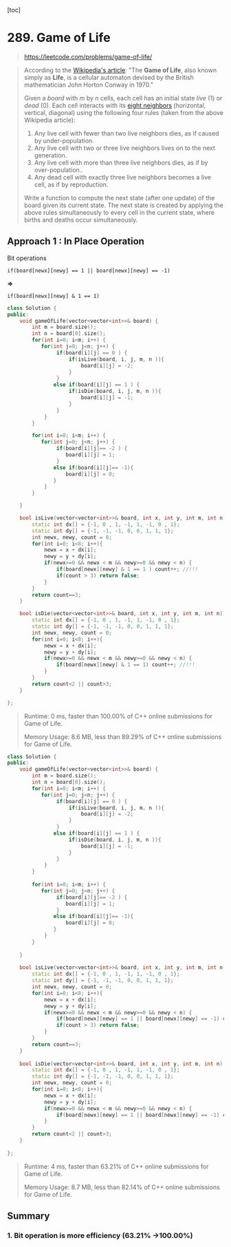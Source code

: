 [toc]

# 289. Game of Life

> https://leetcode.com/problems/game-of-life/

> According to the [Wikipedia's article](https://en.wikipedia.org/wiki/Conway's_Game_of_Life): "The **Game of Life**, also known simply as **Life**, is a cellular automaton devised by the British mathematician John Horton Conway in 1970."
>
> Given a *board* with *m* by *n* cells, each cell has an initial state *live* (1) or *dead* (0). Each cell interacts with its [eight neighbors](https://en.wikipedia.org/wiki/Moore_neighborhood) (horizontal, vertical, diagonal) using the following four rules (taken from the above Wikipedia article):
>
> 1. Any live cell with fewer than two live neighbors dies, as if caused by under-population.
> 2. Any live cell with two or three live neighbors lives on to the next generation.
> 3. Any live cell with more than three live neighbors dies, as if by over-population..
> 4. Any dead cell with exactly three live neighbors becomes a live cell, as if by reproduction.
>
> Write a function to compute the next state (after one update) of the board given its current state. The next state is created by applying the above rules simultaneously to every cell in the current state, where births and deaths occur simultaneously.

## Approach 1 : In Place Operation

Bit operations 

`if(board[newx][newy] == 1 || board[newx][newy] == -1)`

**⇒**

`if(board[newx][newy] & 1 == 1) `

```cpp
class Solution {
public:
    void gameOfLife(vector<vector<int>>& board) {
        int m = board.size();
        int n = board[0].size();
        for(int i=0; i<m; i++) {
           for(int j=0; j<n; j++) {
                if(board[i][j] == 0 ) {
                    if(isLive(board, i, j, m, n )){
                        board[i][j] = -2;
                    }
                }
               else if(board[i][j] == 1 ) {
                    if(isDie(board, i, j, m, n )){
                        board[i][j] = -1;
                    }
                }
            }
        }

        for(int i=0; i<m; i++) {
           for(int j=0; j<n; j++) {
                if(board[i][j]== -2 ) {
                   board[i][j] = 1;
                }
               else if(board[i][j]== -1){
                   board[i][j] = 0;
               }
            }
        }

    }

    bool isLive(vector<vector<int>>& board, int x, int y, int m, int n) {
        static int dx[] = {-1, 0 , 1, -1, 1, -1, 0 , 1};
        static int dy[] = {-1, -1, -1, 0, 0, 1, 1, 1};
        int newx, newy, count = 0;
        for(int i=0; i<8; i++){
            newx = x + dx[i];
            newy = y + dy[i];
            if(newx>=0 && newx < m && newy>=0 && newy < n) {
                if(board[newx][newy] & 1 == 1 ) count++; //!!!
                if(count > 3) return false;
            }
        }
        return count==3;
    }

    bool isDie(vector<vector<int>>& board, int x, int y, int m, int n) {
        static int dx[] = {-1, 0 , 1, -1, 1, -1, 0 , 1};
        static int dy[] = {-1, -1, -1, 0, 0, 1, 1, 1};
        int newx, newy, count = 0;
        for(int i=0; i<8; i++){
            newx = x + dx[i];
            newy = y + dy[i];
            if(newx>=0 && newx < m && newy>=0 && newy < n) {
                if(board[newx][newy] & 1 == 1) count++; //!!!
            }
        }
        return count<2 || count>3;
    }

};
```

> Runtime: 0 ms, faster than 100.00% of C++ online submissions for Game of Life.
>
> Memory Usage: 8.6 MB, less than 89.29% of C++ online submissions for Game of Life.



```cpp
class Solution {
public:
    void gameOfLife(vector<vector<int>>& board) {
        int m = board.size();
        int n = board[0].size();
        for(int i=0; i<m; i++) {
           for(int j=0; j<n; j++) {
                if(board[i][j] == 0 ) {
                    if(isLive(board, i, j, m, n )){
                        board[i][j] = -2;
                    }
                }
               else if(board[i][j] == 1 ) {
                    if(isDie(board, i, j, m, n )){
                        board[i][j] = -1;
                    }
                }
            }
        }
        
        for(int i=0; i<m; i++) {
           for(int j=0; j<n; j++) {
                if(board[i][j]== -2 ) {
                   board[i][j] = 1;
                }
               else if(board[i][j]== -1){
                   board[i][j] = 0;
               }
            }
        }
        
    }
    
    bool isLive(vector<vector<int>>& board, int x, int y, int m, int n) {
        static int dx[] = {-1, 0 , 1, -1, 1, -1, 0 , 1};
        static int dy[] = {-1, -1, -1, 0, 0, 1, 1, 1};
        int newx, newy, count = 0;
        for(int i=0; i<8; i++){
            newx = x + dx[i];
            newy = y + dy[i];
            if(newx>=0 && newx < m && newy>=0 && newy < n) {
                if(board[newx][newy] == 1 || board[newx][newy] == -1) count++;
                if(count > 3) return false;
            }
        }
        return count==3;
    }
    
    bool isDie(vector<vector<int>>& board, int x, int y, int m, int n) {
        static int dx[] = {-1, 0 , 1, -1, 1, -1, 0 , 1};
        static int dy[] = {-1, -1, -1, 0, 0, 1, 1, 1};
        int newx, newy, count = 0;
        for(int i=0; i<8; i++){
            newx = x + dx[i];
            newy = y + dy[i];
            if(newx>=0 && newx < m && newy>=0 && newy < n) {
                if(board[newx][newy] == 1 || board[newx][newy] == -1) count++;
            }
        }
        return count<2 || count>3;
    }
    
};
```

> Runtime: 4 ms, faster than 63.21% of C++ online submissions for Game of Life.
>
> Memory Usage: 8.7 MB, less than 82.14% of C++ online submissions for Game of Life.

## Summary

### 1. Bit operation is more efficiency  (63.21% &rarr;100.00%)